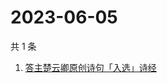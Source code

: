 # 2023-06-05

共 1 条

<!-- BEGIN -->
<!-- 最后更新时间 Mon Jun 05 2023 08:33:18 GMT+0800 (China Standard Time) -->

1. [答主楚云卿原创诗句「入选」诗经](https://www.zhihu.com/search?q=答主楚云卿原创诗句「入选」诗经)

<!-- END -->

